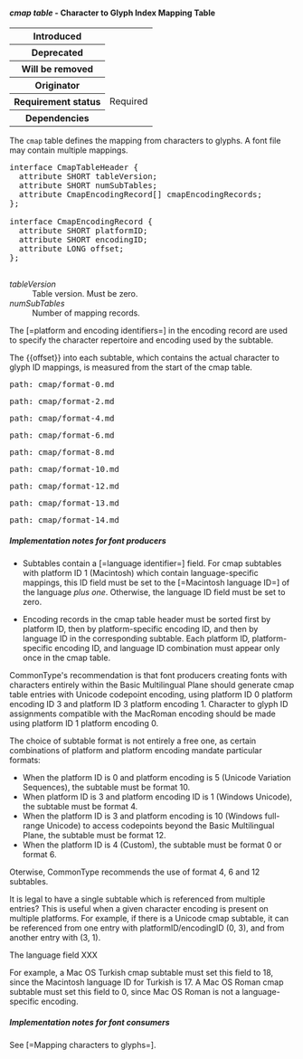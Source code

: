 <h4 id="cmap"><dfn>cmap table</dfn> - Character to Glyph Index Mapping Table</h4>

<table>
    <tr><th>Introduced</th> <td> </td> </tr>
    <tr><th>Deprecated</th> <td> </td> </tr>
    <tr><th>Will be removed</th> <td> </td> </tr>
    <tr><th>Originator</th> <td> </td> </tr>
    <tr><th>Requirement status</th> <td> Required </td> </tr>
    <tr><th>Dependencies</th> <td> </td> </tr>
</table>

The `cmap` table defines the mapping from characters to glyphs. A font file may contain multiple mappings.

<pre class="idl">
interface CmapTableHeader {
  attribute SHORT tableVersion;
  attribute SHORT numSubTables;
  attribute CmapEncodingRecord[] cmapEncodingRecords;
};

interface CmapEncodingRecord {
  attribute SHORT platformID;
  attribute SHORT encodingID;
  attribute LONG offset;
};

</pre>

<dl dfn-type=attribute dfn-for=CmapTableHeader>
  <dt><dfn>tableVersion</dfn></dt>
  <dd>Table version. Must be zero.</dd>

  <dt><dfn>numSubTables</dfn></dt>
  <dd>Number of mapping records.</dd>
</dl>

The [=platform and encoding identifiers=] in the encoding record are used to specify the character repertoire and encoding used by the subtable.

The {{offset}} into each subtable, which contains the actual character to glyph ID mappings, is measured from the start of the cmap table.

<pre class=include>path: cmap/format-0.md</pre>
<pre class=include>path: cmap/format-2.md</pre>
<pre class=include>path: cmap/format-4.md</pre>
<pre class=include>path: cmap/format-6.md</pre>
<pre class=include>path: cmap/format-8.md</pre>
<pre class=include>path: cmap/format-10.md</pre>
<pre class=include>path: cmap/format-12.md</pre>
<pre class=include>path: cmap/format-13.md</pre>
<pre class=include>path: cmap/format-14.md</pre>

<h5 id="cmap.in-prod">Implementation notes for font producers</h5>

* Subtables contain a [=language identifier=] field. For cmap subtables with platform ID 1 (Macintosh) which contain language-specific mappings, this ID field must be set to the [=Macintosh language ID=] of the language *plus one*. Otherwise, the language ID field must be set to zero.

* Encoding records in the cmap table header must be sorted first by platform ID, then by platform-specific encoding ID, and then by language ID in the corresponding subtable. Each platform ID, platform-specific encoding ID, and language ID combination must appear only once in the cmap table.

<div class="note">
CommonType's recommendation is that  font producers creating fonts with characters entirely
within the Basic Multilingual Plane should generate cmap table entries
with Unicode codepoint encoding, using platform ID 0 platform encoding ID
3 and platform ID 3 platform encoding 1. Character to glyph ID
assignments compatible with the MacRoman encoding should be made using
platform ID 1 platform encoding 0.

The choice of subtable format is not entirely a free one, as certain
combinations of platform and platform encoding mandate particular
formats:

-   When the platform ID is 0 and platform encoding is 5 (Unicode
    Variation Sequences), the subtable must be format 10.
-   When platform ID is 3 and platform encoding ID is 1 (Windows
    Unicode), the subtable must be format 4.
-   When the platform ID is 3 and platform encoding is 10 (Windows
    full-range Unicode) to access codepoints beyond the Basic
    Multilingual Plane, the subtable must be format 12.
-   When the platform ID is 4 (Custom), the subtable must be format 0 or
    format 6.

Oterwise, CommonType recommends the use of format 4, 6 and 12 subtables.

It is legal to have a single subtable which is referenced from multiple
entries? This is useful when a given character encoding is present on
multiple platforms. For example, if there is a Unicode cmap subtable, it
can be referenced from one entry with platformID/encodingID (0, 3), and
from another entry with (3, 1).

The language field XXX
</div>

<div class="example"> For example, a Mac OS Turkish cmap subtable must set
this field to 18, since the Macintosh language ID for Turkish is 17. A
Mac OS Roman cmap subtable must set this field to 0, since Mac OS Roman
is not a language-specific encoding.
</div>

<h5 id="cmap.in-cons">Implementation notes for font consumers</h5>

See [=Mapping characters to glyphs=].
